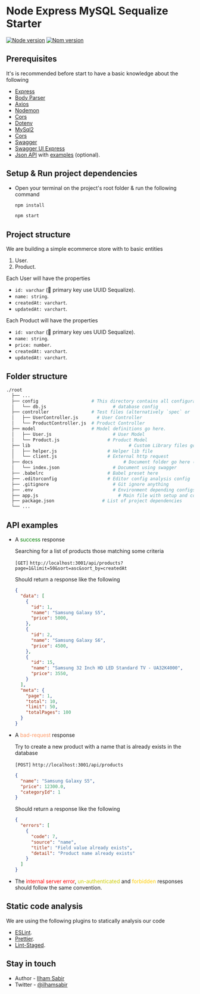 # Node Express MySQL Sequalize Starter

[![Node version](https://img.shields.io/badge/Node%20-v14.17.3-brightgreen.svg)](https://nodejs.org/uk/blog/release/v14.17.3/)
[![Npm version](https://img.shields.io/badge/Npm%20%20-%3E=%20v6.x.x-brightgreen.svg?logo=npm)](https://nodejs.org/uk/blog/release/v6.0.0/)


## Prerequisites

It's is recommended before start to have a basic knowledge about the following

- [Express](https://www.npmjs.com/package/express)
- [Body Parser](https://www.npmjs.com/package/body-parser)
- [Axios](https://github.com/axios/axios)
- [Nodemon](https://github.com/remy/nodemon)
- [Cors](https://github.com/expressjs/cors)
- [Dotenv](https://github.com/motdotla/dotenv)
- [MySql2](https://github.com/sidorares/node-mysql2)
- [Cors](https://github.com/expressjs/cors)
- [Swagger](https://swagger.io/)
- [Swagger UI Express](https://github.com/scottie1984/swagger-ui-express)
- [Json API](https://jsonapi.org/) with [examples](https://jsonapi.org/examples/) (optional).


## Setup & Run project dependencies

- Open your terminal on the project's root folder & run the following command

  ```bash
  npm install

  npm start
  ```


## Project structure

We are building a simple ecommerce store with to basic entities

1. User.
2. Product.

Each User will have the properties

- `id: varchar` (🔑 primary key use UUID Sequalize).
- `name: string`.
- `createdAt: varchart`.
- `updatedAt: varchart`.

Each Product will have the properties

- `id: varchar` (🔑 primary key ues UUID Sequalize).
- `name: string`.
- `price: number`.
- `createdAt: varchart`.
- `updatedAt: varchart`.

## Folder structure

```bash
./root
  ├── ...
  ├── config                    # This directory contains all configuration files
  │   └── db.js					        # database config
  ├── controller                # Test files (alternatively `spec` or `tests`
  │   ├── UserController.js		  # User Controller
  │   └── ProductController.js	# Product Controller
  ├── model                     # Model definitions go here.
  │   ├── User.js				        # User Model
  │   └── Product.js			      # Product Model
  ├── lib							          # Custom Library files go in this folder
  │   ├── helper.js				      # Helper lib file
  │   └── client.js				      # External http request
  ├── docs							        # Document folder go here (Swagger)
  │   └── index.json				    # Document using swagger
  ├── .babelrc				          # Babel preset here
  ├── .editorconfig				      # Editor config analysis config
  ├── .gitignore				        # Git ignore anything
  ├── .env					            # Environment depending configs go here in respective files
  ├── app.js					          # Main file with setup and configuration for Express
  ├── package.json			        # List of project dependencies
  └── ...
```


## API examples

- A <span style="color: green">success</span> response

  Searching for a list of products those matching some criteria

  `[GET]` `http://localhost:3001/api/products?page=1&limit=50&sort=asc&sort_by=createdAt`

  Should return a response like the following

  ```json
  {
    "data": [
      {
        "id": 1,
        "name": "Samsung Galaxy S5",
        "price": 5000,
      },
      {
        "id": 2,
        "name": "Samsung Galaxy S6",
        "price": 4500,
      },
      {
        "id": 15,
        "name": "Samsung 32 Inch HD LED Standard TV - UA32K4000",
        "price": 3550,
      }
    ],
    "meta": {
      "page": 1,
      "total": 10,
      "limit": 50,
      "totalPages": 100
    }
  }
  ```

- A <span style="color: #FF9966">bad-request</span> response

  Try to create a new product with a name that is already exists in the database

  `[POST]` `http://localhost:3001/api/products`

  ```json
  {
    "name": "Samsung Galaxy S5",
    "price": 12300.0,
    "categoryId": 1
  }
  ```

  Should return a response like the following

  ```json
  {
    "errors": [
      {
        "code": 7,
        "source": "name",
        "title": "Field value already exists",
        "detail": "Product name already exists"
      }
    ]
  }
  ```

- The <span style="color: red">internal server error</span>, <span style="color: #cc0">un-authenticated</span> and <span style="color: #ffcc00">forbidden</span> responses should follow the same convention.


## Static code analysis

We are using the following plugins to statically analysis our code

- [ESLint](https://eslint.org/).
- [Prettier](https://prettier.io/).
- [Lint-Staged](https://www.npmjs.com/package/lint-staged).


## Stay in touch
- Author - [Ilham Sabir](https://ilhamsabir.github.io)
- Twitter - [@ilhamsabir](https://twitter.com/ilhamsabir)